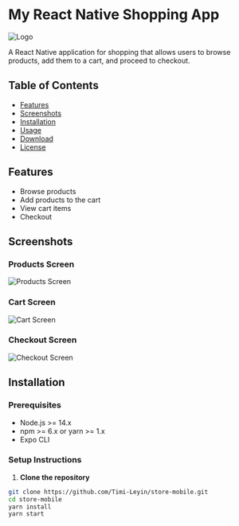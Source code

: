 # My React Native Shopping App

![Logo](./assets/images/icon.png)

A React Native application for shopping that allows users to browse products, add them to a cart, and proceed to checkout.

## Table of Contents

- [Features](#features)
- [Screenshots](#screenshots)
- [Installation](#installation)
- [Usage](#usage)
- [Download](https://expo.dev/artifacts/eas/jq36V1YDUqNpN119SA8f6Y.apk)
- [License](#license)

## Features

- Browse products
- Add products to the cart
- View cart items
- Checkout

## Screenshots

### Products Screen

![Products Screen](./assets/showcase/1.jpg)

### Cart Screen

![Cart Screen](./assets/showcase/2.jpg)

### Checkout Screen

![Checkout Screen](./assets/showcase/3.jpg)

## Installation

### Prerequisites

- Node.js >= 14.x
- npm >= 6.x or yarn >= 1.x
- Expo CLI

### Setup Instructions

1. **Clone the repository**

```bash
git clone https://github.com/Timi-Leyin/store-mobile.git
cd store-mobile
yarn install
yarn start
```
